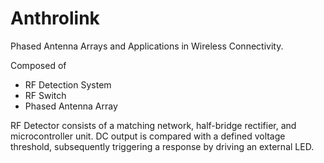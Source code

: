 # Anthrolink
Phased Antenna Arrays and Applications in Wireless Connectivity.

Composed of
* RF Detection System 
* RF Switch
* Phased Antenna Array

RF Detector consists of a matching network, half-bridge rectifier, and microcontroller unit.
DC output is compared with a defined voltage threshold, subsequently triggering a response by driving an external LED.
